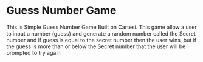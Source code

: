 # Guess Number Game

This is Simple Guess Number Game Built on Cartesi.
This game allow a user to input a number (guess) and generate a random number called the Secret number and if guess is equal to the secret number then the user wins, but if the guess is more than or below the Secret number that the user will be prompted to try again
